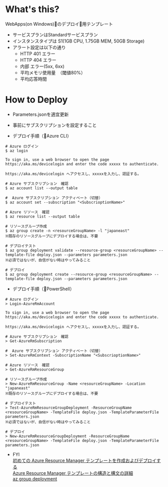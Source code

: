 

# What's this?
WebApps(on Windows)のデプロイ用テンプレート

* サービスプランはStandardサービスプラン
* インスタンスタイプは S1(1GB CPU, 1.75GB MEM, 50GB Storage)
* アラート設定は以下の通り
    * HTTP 401 エラー
    * HTTP 404 エラー
    * 内部 エラー(5xx, 6xx)
    * 平均メモリ使用量　（閾値80%）
    * 平均応答時間

# How to Deploy

* Parameters.jsonを適宜更新
* 事前にサブスクリプションを設定すること

* デプロイ手順（Azure CLI）

```:Bash
# Azure ログイン
$ az login

To sign in, use a web browser to open the page https://aka.ms/devicelogin and enter the code xxxxx to authenticate.

https://aka.ms/devicelogin へアクセスし、xxxxxを入力し、認証する。

# Azure サブスクリプション　確認
$ az account list --output table

#  Azure サブスクリプション アクティベート（切替）
$ az account set --subscription "<SubscrioptionName>"

# Azure リソース　確認
$ az resource list --output table

# リソースグループ作成
$ az group create -n <resourceGroupName> -l "japaneast"
※既存のリソースグループにデプロイする場合は、不要

# デプロイテスト  
$ az group deployment validate --resource-group <resourceGroupName> --template-file deploy.json --parameters parameters.json
※必須ではないが、自信がない時はやってみること

# デプロイ  
$ az group deployment create --resource-group <resourceGroupName> --template-file deploy.json --parameters parameters.json

```


* デプロイ手順（PowerShell）

```
# Azure ログイン
> Login-AzureRmAccount

To sign in, use a web browser to open the page https://aka.ms/devicelogin and enter the code xxxxx to authenticate.

https://aka.ms/devicelogin へアクセスし、xxxxxを入力し、認証する。

# Azure サブスクリプション　確認
> Get-AzureRmSubscription

#  Azure サブスクリプション アクティベート（切替）
> Set-AzureRmContext -SubscriptionName "<SubscrioptionName>"

# Azure リソース　確認
> Get-AzureRmResourceGroup

# リソースグループ作成
> New-AzureRmResourceGroup -Name <resourceGroupName> -Location "japaneast"
※既存のリソースグループにデプロイする場合は、不要

# デプロイテスト  
> Test-AzureRmResourceGroupDeployment -ResourceGroupName <resourceGroupName> -TemplateFile deploy.json -TemplateParameterFile parameters.json
※必須ではないが、自信がない時はやってみること

# デプロイ  
> New-AzureRmResourceGroupDeployment -ResourceGroupName <resourceGroupName> -TemplateFile deploy.json -TemplateParameterFile parameters.json

```



* FYI  
[初めての Azure Resource Manager テンプレートを作成およびデプロイする](https://docs.microsoft.com/ja-jp/azure/azure-resource-manager/resource-manager-create-first-template)  
[Azure Resource Manager テンプレートの構造と構文の詳細](https://docs.microsoft.com/ja-jp/azure/azure-resource-manager/resource-group-authoring-templates)  
[az group deployment](https://docs.microsoft.com/en-us/cli/azure/group/deployment?view=azure-cli-latest#az_group_deployment_create)
